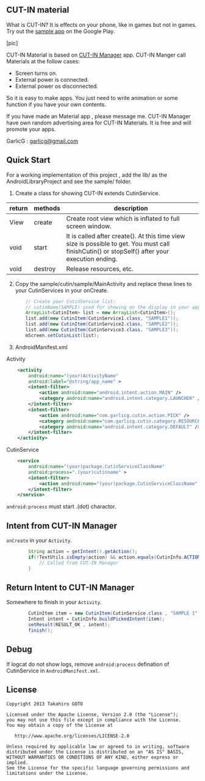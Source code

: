 CUT-IN material
---

What is CUT-IN? It is effects on your phone, like in games but not in games. Try out the [sample app](https://play.google.com/store/apps/details?id=cutin.sample) on the Google Play.

[pic]

CUT-IN Material is based on [CUT-IN Manager](https://play.google.com/store/apps/details?id=com.garlicg.cutin) app. CUT-IN Manger call Materials at the follow cases:

 * Screen turns on.
 * External power is connected.
 * External power os disconnected.
 
So it is easy to make apps. You just need to write animation or some function if you have your own contents.

If you have made an Material app , please message me. CUT-IN Manager have own random advertising area for CUT-IN Materials. It is free and will promote your apps.

GarlicG : garlicg@gmail.com

Quick Start
---

For a working implementation of this project , add the lib/ as the AndroidLibraryProject and see the sample/ folder.

1. Create a class for showing CUT-IN extends CutinService.

 |return|methods|	description|
 |---|---|---|
 |View	| create |	Create root view which is inflated to full screen window.
 |void	| start |	It is called after create(). At this time view size is possible to get. You must call finishCutin() or stopSelf() after your execution ending.
 |void |	destroy |	Release resources, etc.　
 
2. Copy the sample/cutin/sample/MainActivity and replace these lines to your CutinServices in your onCreate.
 
 ```java    
 		// Create your CutinService list:
		// cutinName(SAMPLE) used for showing on the display in your app and CUT-IN Manager. 
		ArrayList<CutinItem> list = new ArrayList<CutinItem>();
		list.add(new CutinItem(CutinService1.class, "SAMPLE1"));
		list.add(new CutinItem(CutinService2.class, "SAMPLE2"));
		list.add(new CutinItem(CutinService3.class, "SAMPLE3"));
		mScreen.setCutinList(list);
 ```

3. AndroidManifest.xml

Activity
```xml
    <activity
        android:name="(your)ActivityName"
        android:label="@string/app_name" >
        <intent-filter>
            <action android:name="android.intent.action.MAIN" />
            <category android:name="android.intent.category.LAUNCHER" />
        </intent-filter>
        <intent-filter>
            <action android:name="com.garlicg.cutin.action.PICK" />
            <category android:name="com.garlicg.cutin.category.RESOURCE" />
            <category android:name="android.intent.category.DEFAULT" />
        </intent-filter>
    </activity>
```

CutinService
```xml
    <service
        android:name="(your)package.CutinServiceClassName"
        android:process=".(your)cutinname" >
        <intent-filter>
            <action android:name="(your)package.CutinServiceClassName" />
        </intent-filter>
    </service>
```
`android:process` must start .(dot) charactor.

Intent from CUT-IN Manager
---
`onCreate` in your `Activity`.
```java
		String action = getIntent().getAction();
		if(!TextUtils.isEmpty(action) && action.equals(CutinInfo.ACTION_PICK_CUTIN)){
			// Called from CUT-IN Manager
		}
```

Return Intent to CUT-IN Manager
---
Somewhere to finish in your `Activity`.
```java
		CutinItem item = new CutinItem(CutinService.class , "SAMPLE 1");
		Intent intent = CutinInfo.buildPickedIntent(item);
		setResult(RESULT_OK , intent);
		finish();
```

Debug
---
If logcat do not show logs, remove `android:process` defination of CutinService in `AndroidManifest.xml`.


License
---

    Copyright 2013 Takahiro GOTO

    Licensed under the Apache License, Version 2.0 (the "License");
    you may not use this file except in compliance with the License.
    You may obtain a copy of the License at

       http://www.apache.org/licenses/LICENSE-2.0

    Unless required by applicable law or agreed to in writing, software
    distributed under the License is distributed on an "AS IS" BASIS,
    WITHOUT WARRANTIES OR CONDITIONS OF ANY KIND, either express or implied.
    See the License for the specific language governing permissions and
    limitations under the License.


